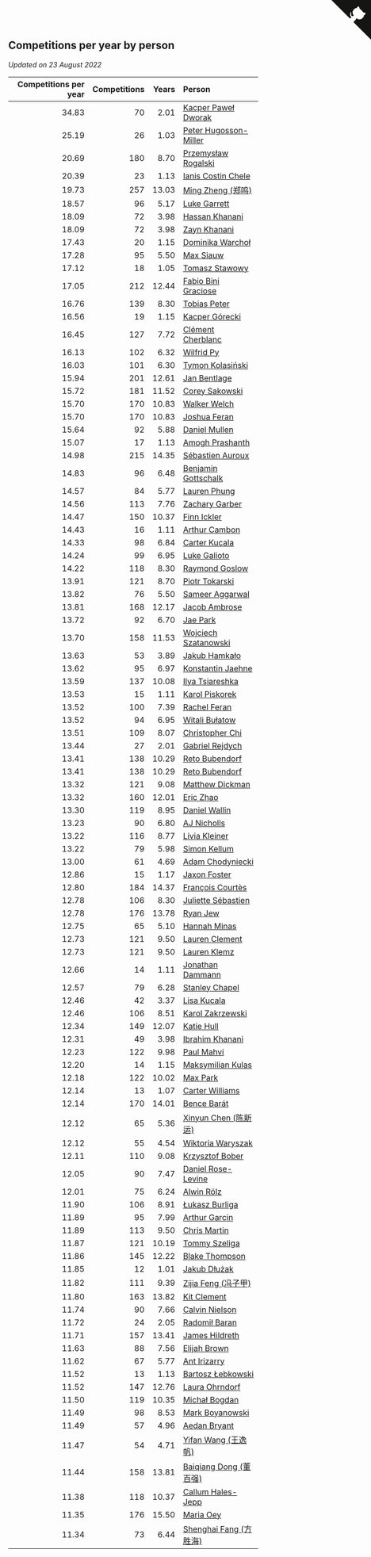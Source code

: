 ## Competitions per year by person

*Updated on 23 August 2022*

| Competitions per year | Competitions | Years | Person |
| ---: | ---: | ---: | :--- |
| 34.83 | 70 | 2.01 | [Kacper Paweł Dworak](https://www.worldcubeassociation.org/persons/2020DWOR01) |
| 25.19 | 26 | 1.03 | [Peter Hugosson-Miller](https://www.worldcubeassociation.org/persons/2021HUGO01) |
| 20.69 | 180 | 8.70 | [Przemysław Rogalski](https://www.worldcubeassociation.org/persons/2013ROGA02) |
| 20.39 | 23 | 1.13 | [Ianis Costin Chele](https://www.worldcubeassociation.org/persons/2021CHEL01) |
| 19.73 | 257 | 13.03 | [Ming Zheng (郑鸣)](https://www.worldcubeassociation.org/persons/2009ZHEN11) |
| 18.57 | 96 | 5.17 | [Luke Garrett](https://www.worldcubeassociation.org/persons/2017GARR05) |
| 18.09 | 72 | 3.98 | [Hassan Khanani](https://www.worldcubeassociation.org/persons/2018KHAN26) |
| 18.09 | 72 | 3.98 | [Zayn Khanani](https://www.worldcubeassociation.org/persons/2018KHAN28) |
| 17.43 | 20 | 1.15 | [Dominika Warchoł](https://www.worldcubeassociation.org/persons/2021WARC01) |
| 17.28 | 95 | 5.50 | [Max Siauw](https://www.worldcubeassociation.org/persons/2017SIAU02) |
| 17.12 | 18 | 1.05 | [Tomasz Stawowy](https://www.worldcubeassociation.org/persons/2021STAW01) |
| 17.05 | 212 | 12.44 | [Fabio Bini Graciose](https://www.worldcubeassociation.org/persons/2010GRAC02) |
| 16.76 | 139 | 8.30 | [Tobias Peter](https://www.worldcubeassociation.org/persons/2014PETE03) |
| 16.56 | 19 | 1.15 | [Kacper Górecki](https://www.worldcubeassociation.org/persons/2021GORE01) |
| 16.45 | 127 | 7.72 | [Clément Cherblanc](https://www.worldcubeassociation.org/persons/2014CHER05) |
| 16.13 | 102 | 6.32 | [Wilfrid Py](https://www.worldcubeassociation.org/persons/2016PYWI01) |
| 16.03 | 101 | 6.30 | [Tymon Kolasiński](https://www.worldcubeassociation.org/persons/2016KOLA02) |
| 15.94 | 201 | 12.61 | [Jan Bentlage](https://www.worldcubeassociation.org/persons/2010BENT01) |
| 15.72 | 181 | 11.52 | [Corey Sakowski](https://www.worldcubeassociation.org/persons/2011SAKO01) |
| 15.70 | 170 | 10.83 | [Walker Welch](https://www.worldcubeassociation.org/persons/2011WELC01) |
| 15.70 | 170 | 10.83 | [Joshua Feran](https://www.worldcubeassociation.org/persons/2011FERA01) |
| 15.64 | 92 | 5.88 | [Daniel Mullen](https://www.worldcubeassociation.org/persons/2016MULL04) |
| 15.07 | 17 | 1.13 | [Amogh Prashanth](https://www.worldcubeassociation.org/persons/2021PRAS01) |
| 14.98 | 215 | 14.35 | [Sébastien Auroux](https://www.worldcubeassociation.org/persons/2008AURO01) |
| 14.83 | 96 | 6.48 | [Benjamin Gottschalk](https://www.worldcubeassociation.org/persons/2016GOTT01) |
| 14.57 | 84 | 5.77 | [Lauren Phung](https://www.worldcubeassociation.org/persons/2016PHUN02) |
| 14.56 | 113 | 7.76 | [Zachary Garber](https://www.worldcubeassociation.org/persons/2014GARB01) |
| 14.47 | 150 | 10.37 | [Finn Ickler](https://www.worldcubeassociation.org/persons/2012ICKL01) |
| 14.43 | 16 | 1.11 | [Arthur Cambon](https://www.worldcubeassociation.org/persons/2021CAMB01) |
| 14.33 | 98 | 6.84 | [Carter Kucala](https://www.worldcubeassociation.org/persons/2015KUCA01) |
| 14.24 | 99 | 6.95 | [Luke Galioto](https://www.worldcubeassociation.org/persons/2015GALI02) |
| 14.22 | 118 | 8.30 | [Raymond Goslow](https://www.worldcubeassociation.org/persons/2014GOSL01) |
| 13.91 | 121 | 8.70 | [Piotr Tokarski](https://www.worldcubeassociation.org/persons/2013TOKA01) |
| 13.82 | 76 | 5.50 | [Sameer Aggarwal](https://www.worldcubeassociation.org/persons/2017AGGA01) |
| 13.81 | 168 | 12.17 | [Jacob Ambrose](https://www.worldcubeassociation.org/persons/2010AMBR01) |
| 13.72 | 92 | 6.70 | [Jae Park](https://www.worldcubeassociation.org/persons/2015PARK24) |
| 13.70 | 158 | 11.53 | [Wojciech Szatanowski](https://www.worldcubeassociation.org/persons/2011SZAT01) |
| 13.63 | 53 | 3.89 | [Jakub Hamkało](https://www.worldcubeassociation.org/persons/2018HAMK01) |
| 13.62 | 95 | 6.97 | [Konstantin Jaehne](https://www.worldcubeassociation.org/persons/2015JAEH01) |
| 13.59 | 137 | 10.08 | [Ilya Tsiareshka](https://www.worldcubeassociation.org/persons/2012TERE01) |
| 13.53 | 15 | 1.11 | [Karol Piskorek](https://www.worldcubeassociation.org/persons/2021PISK01) |
| 13.52 | 100 | 7.39 | [Rachel Feran](https://www.worldcubeassociation.org/persons/2015FERA01) |
| 13.52 | 94 | 6.95 | [Witali Bułatow](https://www.worldcubeassociation.org/persons/2015BUAT01) |
| 13.51 | 109 | 8.07 | [Christopher Chi](https://www.worldcubeassociation.org/persons/2014CHIC01) |
| 13.44 | 27 | 2.01 | [Gabriel Rejdych](https://www.worldcubeassociation.org/persons/2020REJD01) |
| 13.41 | 138 | 10.29 | [Reto Bubendorf](https://www.worldcubeassociation.org/persons/2012BUBE01) |
| 13.41 | 138 | 10.29 | [Reto Bubendorf](https://www.worldcubeassociation.org/persons/2012BUBE01) |
| 13.32 | 121 | 9.08 | [Matthew Dickman](https://www.worldcubeassociation.org/persons/2013DICK01) |
| 13.32 | 160 | 12.01 | [Eric Zhao](https://www.worldcubeassociation.org/persons/2010ZHAO19) |
| 13.30 | 119 | 8.95 | [Daniel Wallin](https://www.worldcubeassociation.org/persons/2013WALL03) |
| 13.23 | 90 | 6.80 | [AJ Nicholls](https://www.worldcubeassociation.org/persons/2015NICH04) |
| 13.22 | 116 | 8.77 | [Livia Kleiner](https://www.worldcubeassociation.org/persons/2013KLEI03) |
| 13.22 | 79 | 5.98 | [Simon Kellum](https://www.worldcubeassociation.org/persons/2016KELL12) |
| 13.00 | 61 | 4.69 | [Adam Chodyniecki](https://www.worldcubeassociation.org/persons/2017CHOD02) |
| 12.86 | 15 | 1.17 | [Jaxon Foster](https://www.worldcubeassociation.org/persons/2021FOST01) |
| 12.80 | 184 | 14.37 | [François Courtès](https://www.worldcubeassociation.org/persons/2008COUR01) |
| 12.78 | 106 | 8.30 | [Juliette Sébastien](https://www.worldcubeassociation.org/persons/2014SEBA01) |
| 12.78 | 176 | 13.78 | [Ryan Jew](https://www.worldcubeassociation.org/persons/2008JEWR01) |
| 12.75 | 65 | 5.10 | [Hannah Minas](https://www.worldcubeassociation.org/persons/2017MINA04) |
| 12.73 | 121 | 9.50 | [Lauren Clement](https://www.worldcubeassociation.org/persons/2013KLEM01) |
| 12.73 | 121 | 9.50 | [Lauren Klemz](https://www.worldcubeassociation.org/persons/2013KLEM01) |
| 12.66 | 14 | 1.11 | [Jonathan Dammann](https://www.worldcubeassociation.org/persons/2021DAMM01) |
| 12.57 | 79 | 6.28 | [Stanley Chapel](https://www.worldcubeassociation.org/persons/2016CHAP04) |
| 12.46 | 42 | 3.37 | [Lisa Kucala](https://www.worldcubeassociation.org/persons/2019KUCA01) |
| 12.46 | 106 | 8.51 | [Karol Zakrzewski](https://www.worldcubeassociation.org/persons/2014ZAKR01) |
| 12.34 | 149 | 12.07 | [Katie Hull](https://www.worldcubeassociation.org/persons/2010HULL01) |
| 12.31 | 49 | 3.98 | [Ibrahim Khanani](https://www.worldcubeassociation.org/persons/2018KHAN27) |
| 12.23 | 122 | 9.98 | [Paul Mahvi](https://www.worldcubeassociation.org/persons/2012MAHV01) |
| 12.20 | 14 | 1.15 | [Maksymilian Kulas](https://www.worldcubeassociation.org/persons/2021KULA02) |
| 12.18 | 122 | 10.02 | [Max Park](https://www.worldcubeassociation.org/persons/2012PARK03) |
| 12.14 | 13 | 1.07 | [Carter Williams](https://www.worldcubeassociation.org/persons/2021WILL06) |
| 12.14 | 170 | 14.01 | [Bence Barát](https://www.worldcubeassociation.org/persons/2008BARA01) |
| 12.12 | 65 | 5.36 | [Xinyun Chen (陈新运)](https://www.worldcubeassociation.org/persons/2017CHEN36) |
| 12.12 | 55 | 4.54 | [Wiktoria Waryszak](https://www.worldcubeassociation.org/persons/2018WARY01) |
| 12.11 | 110 | 9.08 | [Krzysztof Bober](https://www.worldcubeassociation.org/persons/2013BOBE01) |
| 12.05 | 90 | 7.47 | [Daniel Rose-Levine](https://www.worldcubeassociation.org/persons/2015ROSE01) |
| 12.01 | 75 | 6.24 | [Alwin Rölz](https://www.worldcubeassociation.org/persons/2016ROLZ01) |
| 11.90 | 106 | 8.91 | [Łukasz Burliga](https://www.worldcubeassociation.org/persons/2013BURL01) |
| 11.89 | 95 | 7.99 | [Arthur Garcin](https://www.worldcubeassociation.org/persons/2014GARC27) |
| 11.89 | 113 | 9.50 | [Chris Martin](https://www.worldcubeassociation.org/persons/2013MART03) |
| 11.87 | 121 | 10.19 | [Tommy Szeliga](https://www.worldcubeassociation.org/persons/2012SZEL01) |
| 11.86 | 145 | 12.22 | [Blake Thompson](https://www.worldcubeassociation.org/persons/2010THOM03) |
| 11.85 | 12 | 1.01 | [Jakub Dłużak](https://www.worldcubeassociation.org/persons/2021DLUZ01) |
| 11.82 | 111 | 9.39 | [Zijia Feng (冯子甲)](https://www.worldcubeassociation.org/persons/2013FENG02) |
| 11.80 | 163 | 13.82 | [Kit Clement](https://www.worldcubeassociation.org/persons/2008CLEM01) |
| 11.74 | 90 | 7.66 | [Calvin Nielson](https://www.worldcubeassociation.org/persons/2014NIEL03) |
| 11.72 | 24 | 2.05 | [Radomił Baran](https://www.worldcubeassociation.org/persons/2020BARA02) |
| 11.71 | 157 | 13.41 | [James Hildreth](https://www.worldcubeassociation.org/persons/2009HILD01) |
| 11.63 | 88 | 7.56 | [Elijah Brown](https://www.worldcubeassociation.org/persons/2015BROW03) |
| 11.62 | 67 | 5.77 | [Ant Irizarry](https://www.worldcubeassociation.org/persons/2016IRIZ02) |
| 11.52 | 13 | 1.13 | [Bartosz Łebkowski](https://www.worldcubeassociation.org/persons/2021LEBK01) |
| 11.52 | 147 | 12.76 | [Laura Ohrndorf](https://www.worldcubeassociation.org/persons/2009OHRN01) |
| 11.50 | 119 | 10.35 | [Michał Bogdan](https://www.worldcubeassociation.org/persons/2012BOGD01) |
| 11.49 | 98 | 8.53 | [Mark Boyanowski](https://www.worldcubeassociation.org/persons/2014BOYA01) |
| 11.49 | 57 | 4.96 | [Aedan Bryant](https://www.worldcubeassociation.org/persons/2017BRYA06) |
| 11.47 | 54 | 4.71 | [Yifan Wang (王逸帆)](https://www.worldcubeassociation.org/persons/2017WANY29) |
| 11.44 | 158 | 13.81 | [Baiqiang Dong (董百强)](https://www.worldcubeassociation.org/persons/2008DONG06) |
| 11.38 | 118 | 10.37 | [Callum Hales-Jepp](https://www.worldcubeassociation.org/persons/2012HALE01) |
| 11.35 | 176 | 15.50 | [Maria Oey](https://www.worldcubeassociation.org/persons/2007OEYM01) |
| 11.34 | 73 | 6.44 | [Shenghai Fang (方胜海)](https://www.worldcubeassociation.org/persons/2016FANG01) |


<a href="https://github.com/JustinTimeCuber/wca_statistics" class="github-corner" aria-label="View source on Github"><svg width="80" height="80" viewBox="0 0 250 250" style="fill:#151513; color:#fff; position: absolute; top: 0; border: 0; right: 0;" aria-hidden="true"><path d="M0,0 L115,115 L130,115 L142,142 L250,250 L250,0 Z"></path><path d="M128.3,109.0 C113.8,99.7 119.0,89.6 119.0,89.6 C122.0,82.7 120.5,78.6 120.5,78.6 C119.2,72.0 123.4,76.3 123.4,76.3 C127.3,80.9 125.5,87.3 125.5,87.3 C122.9,97.6 130.6,101.9 134.4,103.2" fill="currentColor" style="transform-origin: 130px 106px;" class="octo-arm"></path><path d="M115.0,115.0 C114.9,115.1 118.7,116.5 119.8,115.4 L133.7,101.6 C136.9,99.2 139.9,98.4 142.2,98.6 C133.8,88.0 127.5,74.4 143.8,58.0 C148.5,53.4 154.0,51.2 159.7,51.0 C160.3,49.4 163.2,43.6 171.4,40.1 C171.4,40.1 176.1,42.5 178.8,56.2 C183.1,58.6 187.2,61.8 190.9,65.4 C194.5,69.0 197.7,73.2 200.1,77.6 C213.8,80.2 216.3,84.9 216.3,84.9 C212.7,93.1 206.9,96.0 205.4,96.6 C205.1,102.4 203.0,107.8 198.3,112.5 C181.9,128.9 168.3,122.5 157.7,114.1 C157.9,116.9 156.7,120.9 152.7,124.9 L141.0,136.5 C139.8,137.7 141.6,141.9 141.8,141.8 Z" fill="currentColor" class="octo-body"></path></svg></a><style>.github-corner:hover .octo-arm{animation:octocat-wave 560ms ease-in-out}@keyframes octocat-wave{0%,100%{transform:rotate(0)}20%,60%{transform:rotate(-25deg)}40%,80%{transform:rotate(10deg)}}@media (max-width:500px){.github-corner:hover .octo-arm{animation:none}.github-corner .octo-arm{animation:octocat-wave 560ms ease-in-out}}</style>

